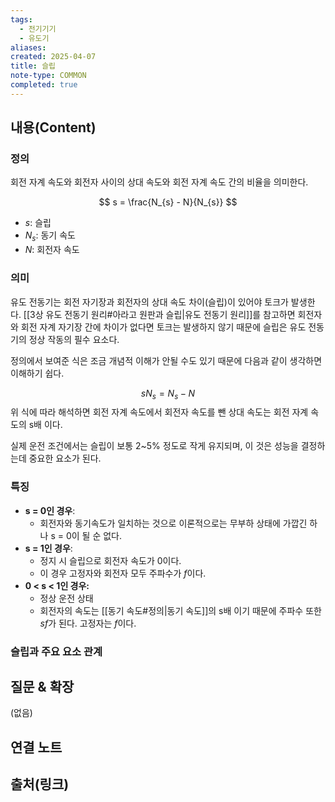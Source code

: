 ```yaml
---
tags:
  - 전기기기
  - 유도기
aliases: 
created: 2025-04-07
title: 슬립
note-type: COMMON
completed: true
---
```


## 내용(Content)

### 정의

회전 자계 속도와 회전자 사이의 상대 속도와 회전 자계 속도 간의 비율을 의미한다.

$$
s = \frac{N_{s} - N}{N_{s}}
$$
- $s$: 슬립
- $N_{s}$: 동기 속도
- $N$: 회전자 속도

### 의미

유도 전동기는 회전 자기장과 회전자의 상대 속도 차이(슬립)이 있어야 토크가 발생한다. [[3상 유도 전동기 원리#아라고 원판과 슬립|유도 전동기 원리]]를 참고하면 회전자와 회전 자계 자기장 간에 차이가 없다면 토크는 발생하지 않기 때문에 슬립은 유도 전동기의 정상 작동의 필수 요소다.

정의에서 보여준 식은 조금 개념적 이해가 안될 수도 있기 때문에 다음과 같이 생각하면 이해하기 쉽다.

$$
sN_{s} = N_{s} - N
$$
위 식에 따라 해석하면 회전 자계 속도에서 회전자 속도를 뺀 상대 속도는 회전 자계 속도의 s배 이다.

실제 운전 조건에서는 슬립이 보통 2~5% 정도로 작게 유지되며, 이 것은 성능을 결정하는데 중요한 요소가 된다.

### 특징

- **s = 0인 경우**:
	- 회전자와 동기속도가 일치하는 것으로 이론적으로는 무부하 상태에 가깝긴 하나 s = 0이 될 순 없다.
- **s = 1인 경우**:
	- 정지 시 슬립으로 회전자 속도가 0이다.
	- 이 경우 고정자와 회전자 모두 주파수가 $f$이다.
- **0 < s < 1인 경우:**
	- 정상 운전 상태
	- 회전자의 속도는 [[동기 속도#정의|동기 속도]]의 s배 이기 때문에 주파수 또한 $sf$가 된다. 고정자는 $f$이다.

### 슬립과 주요 요소 관계


## 질문 & 확장

(없음)

## 연결 노트

## 출처(링크)

